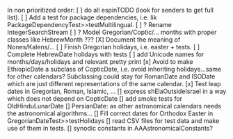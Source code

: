 In non prioritized order:
[ ] do all espinTODO (look for senders to get full list).
[ ] Add a test for package dependencies, i.e. lik PackageDependencyTest>>testMultilingual.
[ ] ? Rename IntegerSearchStream
[ ] ? Model Gregorian/Coptic/... months with proper classes like HebrewMonth ???
[X] Document the meaning of Nones/Kalens/...
[ ] Finish Gregorian holidays, i.e. easter + tests.
[ ] Complete HebrewDate holidays with tests
[ ] add Unicode names for months/days/holidays and relevant pretty print
[x] Avoid to make EthiopicDate a subclass of CopticDate, i.e. avoid inheriting holidays...same for other calendars?
    Subclassing could stay for RomanDate and ISODate which are just different representations of the same calendar.
[x] Test leap dates in Gregorian, Roman, Islamic, ...
[] express shElaOutsideIsrael in a way which does not depend on CopticDate
[] add smoke tests for OldHinduLunarDate
[] PersianDate: as other astronomical calendars needs the astronomical algorithms...
[] Fill correct dates for Orthodox Easter in GregorianDateTest>>testHolidays
[] read CSV files for test data and make use of them in tests.
[] synodic constants in AAAstronomicalConstants?